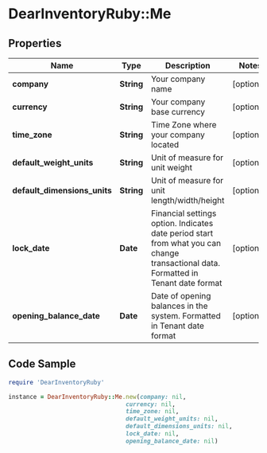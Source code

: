 # DearInventoryRuby::Me

## Properties

Name | Type | Description | Notes
------------ | ------------- | ------------- | -------------
**company** | **String** | Your company name | [optional] 
**currency** | **String** | Your company base currency | [optional] 
**time_zone** | **String** | Time Zone where your company located | [optional] 
**default_weight_units** | **String** | Unit of measure for unit weight | [optional] 
**default_dimensions_units** | **String** | Unit of measure for unit length/width/height | [optional] 
**lock_date** | **Date** | Financial settings option. Indicates date period start from what you can change transactional data. Formatted in Tenant date format | [optional] 
**opening_balance_date** | **Date** | Date of opening balances in the system. Formatted in Tenant date format | [optional] 

## Code Sample

```ruby
require 'DearInventoryRuby'

instance = DearInventoryRuby::Me.new(company: nil,
                                 currency: nil,
                                 time_zone: nil,
                                 default_weight_units: nil,
                                 default_dimensions_units: nil,
                                 lock_date: nil,
                                 opening_balance_date: nil)
```


